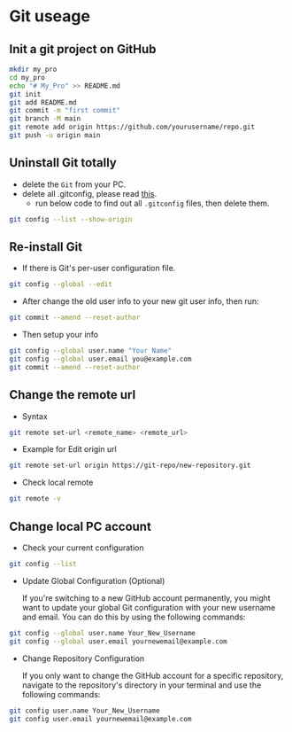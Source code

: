 # Git useage

## Init a git project on GitHub

```bash
mkdir my_pro
cd my_pro
echo "# My_Pro" >> README.md
git init
git add README.md
git commit -m "first commit"
git branch -M main
git remote add origin https://github.com/yourusername/repo.git
git push -u origin main
```

## Uninstall Git totally

- delete the `Git` from your PC.
- delete all .gitconfig, please read [this](https://git-scm.com/book/en/v2/Getting-Started-First-Time-Git-Setup).
  - run below code to find out all `.gitconfig` files, then delete them.

```bash
git config --list --show-origin
```

## Re-install Git

- If there is Git's per-user configuration file.

```bash
git config --global --edit
```

- After change the old user info to your new git user info, then run:

```bash
git commit --amend --reset-author
```

- Then setup your info

```bash
git config --global user.name "Your Name"
git config --global user.email you@example.com
git commit --amend --reset-author
```

## Change the remote url

- Syntax

```sh
git remote set-url <remote_name> <remote_url>
```

- Example for Edit origin url

```sh
git remote set-url origin https://git-repo/new-repository.git
```

- Check local remote

```sh
git remote -v
```

## Change local PC account

- Check your current configuration

```sh
git config --list
```

- Update Global Configuration (Optional)

  If you're switching to a new GitHub account permanently, you might want to update your global Git configuration with your new username and email. You can do this by using the following commands:

```sh
git config --global user.name Your_New_Username
git config --global user.email yournewemail@example.com
```

- Change Repository Configuration

  If you only want to change the GitHub account for a specific repository, navigate to the repository's directory in your terminal and use the following commands:

```sh
git config user.name Your_New_Username
git config user.email yournewemail@example.com
```